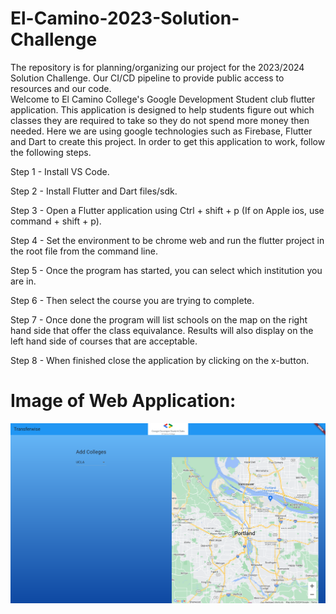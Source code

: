 # El-Camino-2023-Solution-Challenge
The repository is for planning/organizing our project for the 2023/2024 Solution Challenge. Our CI/CD pipeline to provide public access to resources and our code.
<br>
Welcome to El Camino College's Google Development Student club flutter application. This application is designed to help students figure out which classes they are required to take so they do not spend more money then needed. Here we are using google technologies such as Firebase, Flutter and Dart to create this project. In order to get this application to work, follow the following steps.

Step 1 - Install VS Code.

Step 2 - Install Flutter and Dart files/sdk.

Step 3 - Open a Flutter application using Ctrl + shift + p (If on Apple ios, use command + shift + p).

Step 4 - Set the environment to be chrome web and run the flutter project in the root file from the command line.

Step 5 - Once the program has started, you can select which institution you are in.

Step 6 - Then select the course you are trying to complete.

Step 7 - Once done the program will list schools on the map on the right hand side that offer the class equivalance. Results will also display on the left hand side of courses that are acceptable.

Step 8 - When finished close the application by clicking on the x-button.


# Image of Web Application:
![Image of the web application and what it looks like](/assets/ImageofWebApplication.png)

